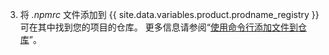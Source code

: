 3. 将 *.npmrc* 文件添加到 {{ site.data.variables.product.prodname_registry }} 可在其中找到您的项目的仓库。 更多信息请参阅“[使用命令行添加文件到仓库](/github/managing-files-in-a-repository/adding-a-file-to-a-repository-using-the-command-line)”。
